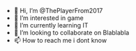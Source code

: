 - 👋 Hi, I’m @ThePlayerFrom2017
- 👀 I’m interested in game
- 🌱 I’m currently learning IT
- 💞️ I’m looking to collaborate on Blablabla
- 📫 How to reach me i dont know

<!---
ThePlayerFrom2017/ThePlayerFrom2017 is a ✨ special ✨ repository because its `README.md` (this file) appears on your GitHub profile.
You can click the Preview link to take a look at your changes.
--->
